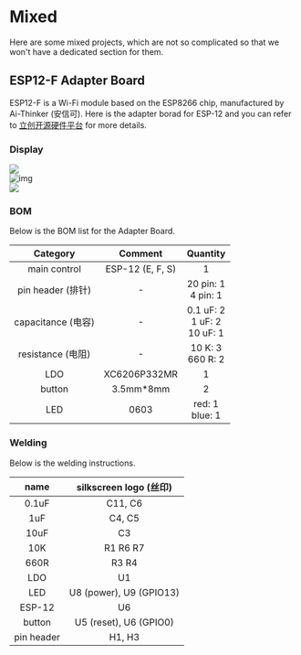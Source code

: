# Mixed

Here are some mixed projects, which are not so complicated so that we won't have a dedicated section for them.

## ESP12-F Adapter Board

ESP12-F is a Wi-Fi module based on the ESP8266 chip, manufactured by Ai-Thinker (安信可). Here is the adapter borad for ESP-12 and you can refer to [立创开源硬件平台](https://oshwhub.com/dy130810/esp12-f_adapterboard) for more details.

### Display 


<div class="center"><img src="https://imagebank-0.oss-cn-beijing.aliyuncs.com/VS-PicGo/2024-07-14-22-51-16_Mixed.jpg"/></div>
<div class='center'><img src='https://s.b1n.net/SxqPO' alt='img'/></div>
<div class="center"><img src="https://imagebank-0.oss-cn-beijing.aliyuncs.com/VS-PicGo/2024-07-14-22-58-44_Mixed.jpg"/></div>




### BOM 

Below is the BOM list for the Adapter Board.



<div class='center'>

| Category | Comment |  Quantity |
|:-:|:-:|:-:|
 | main control | ESP-12 (E, F, S)  | 1 |
 | pin header (排针) | - | 20 pin: 1<br>4 pin: 1 |
 | capacitance (电容) | - | 0.1 uF: 2<br> 1 uF: 2<br> 10 uF: 1 |
 | resistance (电阻) | - | 10 K: 3<br> 660 R: 2 |
 | LDO | XC6206P332MR | 1 |
 | button | 3.5mm*8mm | 2 |
 | LED | 0603 | red: 1<br>blue: 1 |

</div>

### Welding  

Below is the welding instructions.

<div class='center'>

| name | silkscreen logo (丝印) | 
| :-: |:-: | 
| 0.1uF|  C11, C6 |
| 1uF | C4, C5 |
| 10uF| C3 |
| 10K | R1 R6 R7 |
| 660R | R3 R4  |
| LDO | U1 |
| LED | U8 (power), U9 (GPIO13) |  
| ESP-12 | U6 |  
| button | U5 (reset), U6 (GPIO0) |
| pin header | H1, H3 |

</div>
